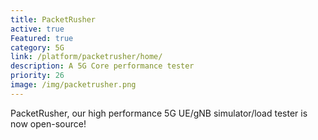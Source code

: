 ```yaml
---
title: PacketRusher
active: true
Featured: true
category: 5G
link: /platform/packetrusher/home/
description: A 5G Core performance tester
priority: 26
image: /img/packetrusher.png
---
```

PacketRusher, our high performance 5G UE/gNB simulator/load tester is now open-source!